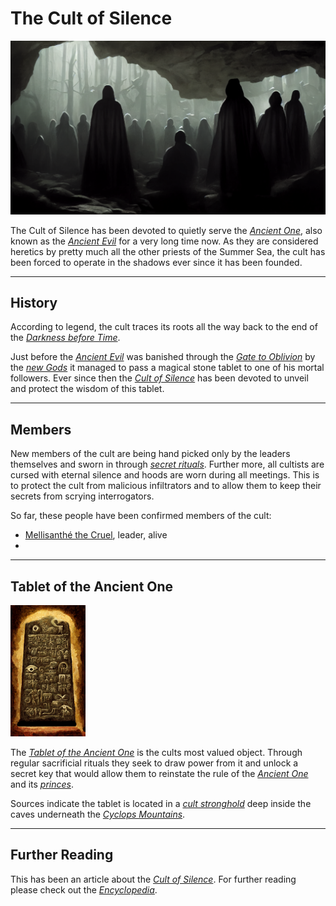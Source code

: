 # The Cult of Silence

![Cultists of Silence gathered to initiate a new member](./assets/img012.png)

The Cult of Silence has been devoted to quietly serve the [*Ancient One*](./glossary.md#ancient-evil), also known as the [*Ancient Evil*](./glossary.md#ancient-evil) for a very long time now. As they are considered heretics by pretty much all the other priests of the Summer Sea, the cult has been forced to operate in the shadows ever since it has been founded.

---
## History
According to legend, the cult traces its roots all the way back to the end of the [*Darkness before Time*](./glossary.md#darkness-before-time).  

Just before the [*Ancient Evil*](./glossary.md#ancient-evil) was banished through the [*Gate to Oblivion*](./glossary.md#gate-to-oblivion) by the [*new Gods*](./glossary.md#pantheon) it managed to pass a magical stone tablet to one of his mortal followers. Ever since then the [*Cult of Silence*](./glossary.md#cult-of-silence) has been devoted to unveil and protect the wisdom of this tablet.

---
## Members
New members of the cult are being hand picked only by the leaders themselves and sworn in through [*secret rituals*](./glossary.md#silent-initiation-ritual). Further more, all cultists are cursed with eternal silence and hoods are worn during all meetings. This is to protect the cult from malicious infiltrators and to allow them to keep their secrets from scrying interrogators.

So far, these people have been confirmed members of the cult:
- [Mellisanthé the Cruel](./glossary.md#mellisanthé-the-cruel), leader, alive
-

---
## Tablet of the Ancient One
<img src="./assets/img014.png" width="120" id="fleft">

The [*Tablet of the Ancient One*](./glossary.md#tablet-of-the-ancient-one) is the cults most valued object. Through regular sacrificial rituals they seek to draw power from it and unlock a secret key that would allow them to reinstate the rule of the [*Ancient One*](./glossary.md#ancient-evil) and its [*princes*](./glossary.md#prince-morbogh-of-eternal-doom).

Sources indicate the tablet is located in a [*cult stronghold*](./glossary.md#castle-queblekch) deep inside the caves underneath the [*Cyclops Mountains*](./glossary.md#cyclops-mountains).

---
## Further Reading
This has been an article about the [*Cult of Silence*](./glossary.md#cult-of-silence). For further reading please check out the [*Encyclopedia*](./index.md).

